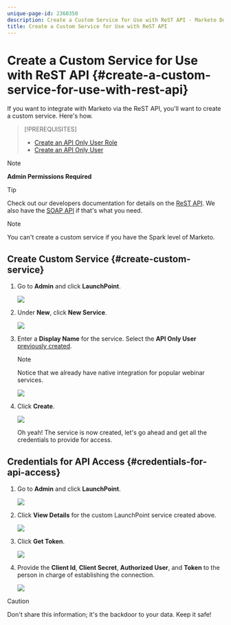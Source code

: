 ```yaml
---
unique-page-id: 2360350
description: Create a Custom Service for Use with ReST API - Marketo Docs - Product Documentation
title: Create a Custom Service for Use with ReST API
---
```


# Create a Custom Service for Use with ReST API {#create-a-custom-service-for-use-with-rest-api}

If you want to integrate with Marketo via the ReST API, you'll want to create a custom service. Here's how.

>[!PREREQUISITES]
>
>* [Create an API Only User Role](/help/marketo/product-docs/administration/users-and-roles/create-an-api-only-user-role.md)
>* [Create an API Only User](/help/marketo/product-docs/administration/users-and-roles/create-an-api-only-user.md)
>

>[!NOTE]
>
>**Admin Permissions Required**

>[!TIP]
>
>Check out our developers documentation for details on the [ReST API](http://developers.marketo.com/documentation/rest/). We also have the [SOAP API](http://developers.marketo.com/documentation/soap/) if that's what you need.

>[!NOTE]
>
>You can't create a custom service if you have the Spark level of Marketo.

## Create Custom Service {#create-custom-service}

1. Go to **Admin** and click **LaunchPoint**.

   ![](assets/image2014-9-19-10-3a38-3a15.png)

1. Under **New**, click **New Service**.

   ![](assets/image2014-9-19-10-3a38-3a22.png)

1. Enter a **Display Name** for the service. Select the **API Only User** [previously created](/help/marketo/product-docs/administration/users-and-roles/create-an-api-only-user.md).

   >[!NOTE]
   >
   >Notice that we already have native integration for popular webinar services.

   ![](assets/image2014-9-19-10-3a38-3a32.png)

1. Click **Create**.

   ![](assets/image2014-9-19-10-3a39-3a28.png)

   Oh yeah! The service is now created, let's go ahead and get all the credentials to provide for access.

## Credentials for API Access {#credentials-for-api-access}

1. Go to **Admin** and click **LaunchPoint**.

   ![](assets/image2014-9-19-10-3a42-3a11.png)

1. Click **View Details** for the custom LaunchPoint service created above.

   ![](assets/image2014-9-19-10-3a42-3a16.png)

1. Click **Get Token**.

   ![](assets/image2014-9-19-10-3a42-3a24.png)

1. Provide the **Client Id**, **Client Secret**, **Authorized User**, and **Token** to the person in charge of establishing the connection.

   ![](assets/image2014-9-19-10-3a42-3a38.png)

>[!CAUTION]
>
>Don't share this information; it's the backdoor to your data. Keep it safe!
